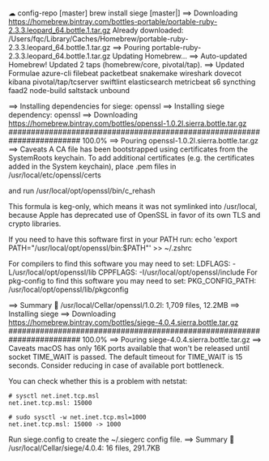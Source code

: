 # 
☁  config-repo [master] brew install siege                                                                            [master|]
==> Downloading https://homebrew.bintray.com/bottles-portable/portable-ruby-2.3.3.leopard_64.bottle.1.tar.gz
Already downloaded: /Users/fqc/Library/Caches/Homebrew/portable-ruby-2.3.3.leopard_64.bottle.1.tar.gz
==> Pouring portable-ruby-2.3.3.leopard_64.bottle.1.tar.gz
Updating Homebrew...
==> Auto-updated Homebrew!
Updated 2 taps (homebrew/core, pivotal/tap).
==> Updated Formulae
azure-cli                 filebeat                  packetbeat                snakemake                 wireshark
dovecot                   kibana                    pivotal/tap/tcserver      swiftlint
elasticsearch             metricbeat                s6                        syncthing
faad2                     node-build                saltstack                 unbound

==> Installing dependencies for siege: openssl
==> Installing siege dependency: openssl
==> Downloading https://homebrew.bintray.com/bottles/openssl-1.0.2l.sierra.bottle.tar.gz
######################################################################## 100.0%
==> Pouring openssl-1.0.2l.sierra.bottle.tar.gz
==> Caveats
A CA file has been bootstrapped using certificates from the SystemRoots
keychain. To add additional certificates (e.g. the certificates added in
the System keychain), place .pem files in
  /usr/local/etc/openssl/certs

and run
  /usr/local/opt/openssl/bin/c_rehash

This formula is keg-only, which means it was not symlinked into /usr/local,
because Apple has deprecated use of OpenSSL in favor of its own TLS and crypto libraries.

If you need to have this software first in your PATH run:
  echo 'export PATH="/usr/local/opt/openssl/bin:$PATH"' >> ~/.zshrc

For compilers to find this software you may need to set:
    LDFLAGS:  -L/usr/local/opt/openssl/lib
    CPPFLAGS: -I/usr/local/opt/openssl/include
For pkg-config to find this software you may need to set:
    PKG_CONFIG_PATH: /usr/local/opt/openssl/lib/pkgconfig

==> Summary
🍺  /usr/local/Cellar/openssl/1.0.2l: 1,709 files, 12.2MB
==> Installing siege
==> Downloading https://homebrew.bintray.com/bottles/siege-4.0.4.sierra.bottle.tar.gz
######################################################################## 100.0%
==> Pouring siege-4.0.4.sierra.bottle.tar.gz
==> Caveats
macOS has only 16K ports available that won't be released until socket
TIME_WAIT is passed. The default timeout for TIME_WAIT is 15 seconds.
Consider reducing in case of available port bottleneck.

You can check whether this is a problem with netstat:

    # sysctl net.inet.tcp.msl
    net.inet.tcp.msl: 15000

    # sudo sysctl -w net.inet.tcp.msl=1000
    net.inet.tcp.msl: 15000 -> 1000

Run siege.config to create the ~/.siegerc config file.
==> Summary
🍺  /usr/local/Cellar/siege/4.0.4: 16 files, 291.7KB

